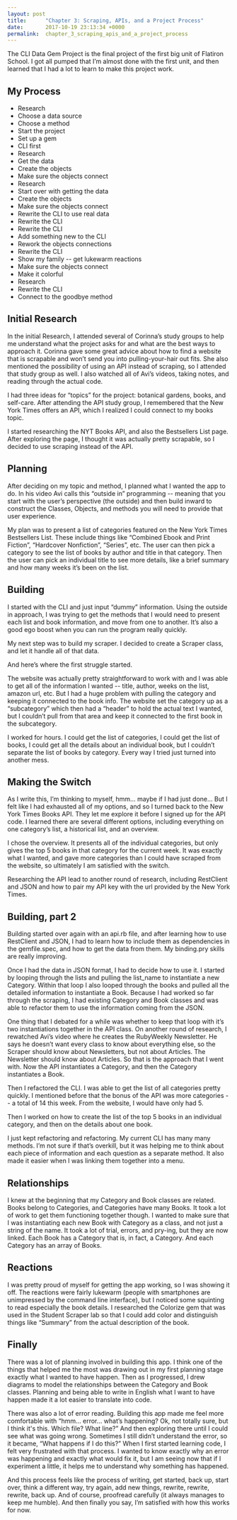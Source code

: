 ```yaml
---
layout: post
title:      "Chapter 3: Scraping, APIs, and a Project Process"
date:       2017-10-19 23:13:34 +0000
permalink:  chapter_3_scraping_apis_and_a_project_process
---
```



The CLI Data Gem Project is the final project of the first big unit of Flatiron School. I got all pumped that I’m almost done with the first unit, and then learned that I had a lot to learn to make this project work. 

## My Process
* Research
* Choose a data source
* Choose a method
* Start the project
* Set up a gem
* CLI first
* Research
* Get the data
* Create the objects
* Make sure the objects connect
* Research
* Start over with getting the data
* Create the objects
* Make sure the objects connect
* Rewrite the CLI to use real data
* Rewrite the CLI
* Rewrite the CLI
* Add something new to the CLI
* Rework the objects connections
* Rewrite the CLI
* Show my family -- get lukewarm reactions
* Make sure the objects connect
* Make it colorful
* Research
* Rewrite the CLI
* Connect to the goodbye method

## Initial Research
In the initial Research, I attended several of Corinna’s study groups to help me understand what the project asks for and what are the best ways to approach it. Corinna gave some great advice about how to find a website that is scrapable and won’t send you into pulling-your-hair out fits. She also mentioned the possibility of using an API instead of scraping, so I attended that study group as well. I also watched all of Avi’s videos, taking notes, and reading through the actual code. 

I had three ideas for “topics” for the project: botanical gardens, books, and self-care. After attending the API study group, I remembered that the New York Times offers an API, which I realized I could connect to my books topic. 

I started researching the NYT Books API, and also the Bestsellers List page. After exploring the page, I thought it was actually pretty scrapable, so I decided to use scraping instead of the API. 

## Planning
After deciding on my topic and method, I planned what I wanted the app to do. In his video Avi calls this “outside in” programming -- meaning that you start with the user’s perspective (the outside) and then build inward to construct the Classes, Objects, and methods you will need to provide that user experience. 

My plan was to present a list of categories featured on the New York Times Bestsellers List. These include things like “Combined Ebook and Print Fiction”, “Hardcover Nonfiction”, “Series”, etc. The user can then pick a category to see the list of books by author and title in that category. Then the user can pick an individual title to see more details, like a brief summary and how many weeks it’s been on the list. 

## Building
I started with the CLI and just input “dummy” information. Using the outside in approach, I was trying to get the methods that I would need to present each list and book information, and move from one to another. It’s also a good ego boost when you can run the program really quickly. 

My next step was to build my scraper. I decided to create a Scraper class, and let it handle all of that data. 

And here’s where the first struggle started. 

The website was actually pretty straightforward to work with and I was able to get all of the information I wanted -- title, author, weeks on the list, amazon url, etc. But I had a huge problem with pulling the category and keeping it connected to the book info. The website set the category up as a “subcategory” which then had a “header” to hold the actual text I wanted, but I couldn’t pull from that area and keep it connected to the first book in the subcategory. 

I worked for hours. I could get the list of categories, I could get the list of books, I could get all the details about an individual book, but I couldn’t separate the list of books by category. Every way I tried just turned into another mess. 

## Making the Switch
As I write this, I’m thinking to myself, hmm… maybe if I had just done… But I felt like I had exhausted all of my options, and so I turned back to the New York Times Books API. They let me explore it before I signed up for the API code. I learned there are several different options, including everything on one category’s list, a historical list, and an overview. 

I chose the overview. It presents all of the individual categories, but only gives the top 5 books in that category for the current week. It was exactly what I wanted, and gave more categories than I could have scraped from the website, so ultimately I am satisfied with the switch. 

Researching the API lead to another round of research, including RestClient and JSON and how to pair my API key with the url provided by the New York Times. 

## Building, part 2
Building started over again with an api.rb file, and after learning how to use RestClient and JSON, I had to learn how to include them as dependencies in the gemfile.spec, and how to get the data from them. My binding.pry skills are really improving. 

Once I had the data in JSON format, I had to decide how to use it. I started by looping through the lists and pulling the list_name to instantiate a new Category. Within that loop I also looped through the books and pulled all the detailed information to instantiate a Book. Because I had worked so far through the scraping, I had existing Category and Book classes and was able to refactor them to use the information coming from the JSON. 

One thing that I debated for a while was whether to keep that loop with it’s two instantiations together in the API class. On another round of research, I rewatched Avi’s video where he creates the RubyWeekly Newsletter. He says he doesn’t want every class to know about everything else, so the Scraper should know about Newsletters, but not about Articles. The Newsletter should know about Articles. So that is the approach that I went with. Now the API instantiates a Category, and then the Category instantiates a Book. 

Then I refactored the CLI. I was able to get the list of all categories pretty quickly. I mentioned before that the bonus of the API was more categories -- a total of 14 this week. From the website, I would have only had 5. 

Then I worked on how to create the list of the top 5 books in an individual category, and then on the details about one book. 

I just kept refactoring and refactoring. My current CLI has many many methods. I’m not sure if that’s overkill, but it was helping me to think about each piece of information and each question as a separate method. It also made it easier when I was linking them together into a menu. 

## Relationships
I knew at the beginning that my Category and Book classes are related. Books belong to Categories, and Categories have many Books. It took a lot of work to get them functioning together though. I wanted to make sure that I was instantiating each new Book with Category as a class, and not just a string of the name. It took a lot of trial, errors, and pry-ing, but they are now linked. Each Book has a Category that is, in fact, a Category. And each Category has an array of Books. 

## Reactions
I was pretty proud of myself for getting the app working, so I was showing it off. The reactions were fairly lukewarm (people with smartphones are unimpressed by the command line interface), but I noticed some squinting to read especially the book details. I researched the Colorize gem that was used in the Student Scraper lab so that I could add color and distinguish things like “Summary” from the actual description of the book. 

## Finally
There was a lot of planning involved in building this app. I think one of the things that helped me the most was drawing out in my first planning stage exactly what I wanted to have happen. Then as I progressed, I drew diagrams to model the relationships between the Category and Book classes. Planning and being able to write in English what I want to have happen made it a lot easier to translate into code. 

There was also a lot of error reading. Building this app made me feel more comfortable with “hmm… error… what’s happening? Ok, not totally sure, but I think it's this. Which file? What line?” And then exploring there until I could see what was going wrong. Sometimes I still didn’t understand the error, so it became, “What happens if I do this?” When I first started learning code, I felt very frustrated with that process. I wanted to know exactly why an error was happening and exactly what would fix it, but I am seeing now that if I experiment a little, it helps me to understand why something has happened. 

And this process feels like the process of writing, get started, back up, start over, think a different way, try again, add new things, rewrite, rewrite, rewrite, back up. And of course, proofread carefully (it always manages to keep me humble). And then finally you say, I’m satisfied with how this works for now. 

